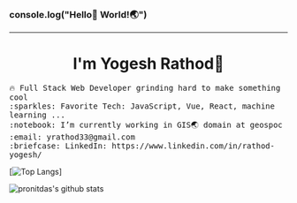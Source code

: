 ### console.log("Hello👋 World!🌏")
<hr></hr>
<p align="center"> 
<h1 align="center">I'm Yogesh Rathod👦</h1>
  <samp>
    🔥 Full Stack Web Developer grinding hard to make something cool  <br>
    :sparkles: Favorite Tech: JavaScript, Vue, React, machine learning ... <br>
    :notebook: I’m currently working in GIS🌏 domain at geospoc  <br>
    :email:	yrathod33@gmail.com <br>
    :briefcase: LinkedIn: https://www.linkedin.com/in/rathod-yogesh/ <br>
  </samp>
</p>

[![Top Langs](https://github-readme-stats.vercel.app/api/top-langs/?username=yug33)]


![pronitdas's github stats](https://github-readme-stats.vercel.app/api?username=yug33&show_icons=true&count_private=true)
